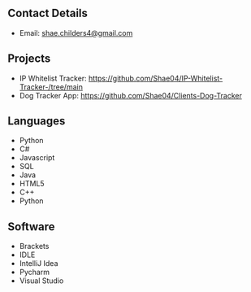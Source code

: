 ## Contact Details

<!-- * _Website: currently working-->
* Email: shae.childers4@gmail.com

## Projects
* IP Whitelist Tracker: https://github.com/Shae04/IP-Whitelist-Tracker-/tree/main
* Dog Tracker App: https://github.com/Shae04/Clients-Dog-Tracker

## Languages
* Python
* C#
* Javascript
* SQL
* Java
* HTML5
* C++
* Python

## Software 
* Brackets
* IDLE
* IntelliJ Idea
* Pycharm
* Visual Studio

<!---
Shae04/Shae04 is a ✨ special ✨ repository because its `README.md` (this file) appears on your GitHub profile.
You can click the Preview link to take a look at your changes.
--->
